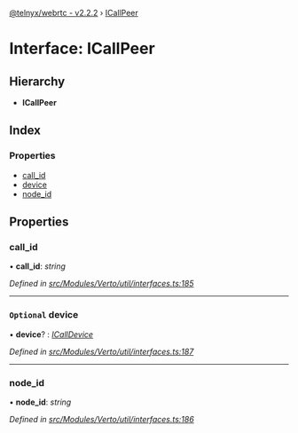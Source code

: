 [@telnyx/webrtc - v2.2.2](../README.md) › [ICallPeer](icallpeer.md)

# Interface: ICallPeer

## Hierarchy

* **ICallPeer**

## Index

### Properties

* [call_id](icallpeer.md#call_id)
* [device](icallpeer.md#optional-device)
* [node_id](icallpeer.md#node_id)

## Properties

###  call_id

• **call_id**: *string*

*Defined in [src/Modules/Verto/util/interfaces.ts:185](https://github.com/team-telnyx/webrtc/blob/main/packages/js/src/Modules/Verto/util/interfaces.ts#L185)*

___

### `Optional` device

• **device**? : *[ICallDevice](icalldevice.md)*

*Defined in [src/Modules/Verto/util/interfaces.ts:187](https://github.com/team-telnyx/webrtc/blob/main/packages/js/src/Modules/Verto/util/interfaces.ts#L187)*

___

###  node_id

• **node_id**: *string*

*Defined in [src/Modules/Verto/util/interfaces.ts:186](https://github.com/team-telnyx/webrtc/blob/main/packages/js/src/Modules/Verto/util/interfaces.ts#L186)*
